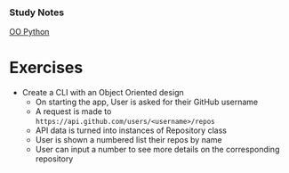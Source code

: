 ### Study Notes
[OO Python](https://github.com/getfutureproof/fp_guides_wiki/wiki/OO-Python)

# Exercises
- Create a CLI with an Object Oriented design
  - On starting the app, User is asked for their GitHub username
  - A request is made to `https://api.github.com/users/<username>/repos`
  - API data is turned into instances of Repository class
  - User is shown a numbered list their repos by name
  - User can input a number to see more details on the corresponding repository